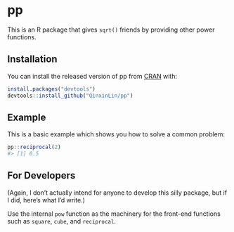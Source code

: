 
<!-- README.md is generated from README.Rmd. Please edit that file -->

# pp

This is an R package that gives `sqrt()` friends by providing other
power functions.

## Installation

You can install the released version of pp from
[CRAN](https://CRAN.R-project.org) with:

``` r
install.packages("devtools")
devtools::install_github("QinxinLin/pp")
```

## Example

This is a basic example which shows you how to solve a common problem:

``` r
pp::reciprocal(2)
#> [1] 0.5
```

## For Developers

(Again, I don’t actually intend for anyone to develop this silly
package, but if I did, here’s what I’d write.)

Use the internal `pow` function as the machinery for the front-end
functions such as `square`, `cube`, and `reciprocal`.
